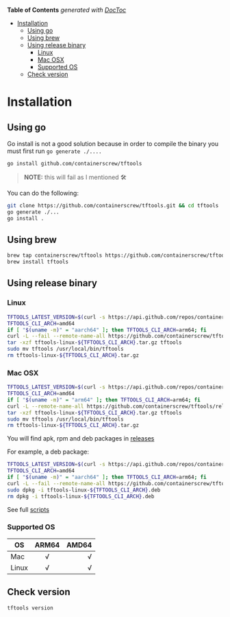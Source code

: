 <!-- START doctoc generated TOC please keep comment here to allow auto update -->
<!-- DON'T EDIT THIS SECTION, INSTEAD RE-RUN doctoc TO UPDATE -->
**Table of Contents**  *generated with [DocToc](https://github.com/thlorenz/doctoc)*

- [Installation](#installation)
  - [Using go](#using-go)
  - [Using brew](#using-brew)
  - [Using release binary](#using-release-binary)
    - [Linux](#linux)
    - [Mac OSX](#mac-osx)
    - [Supported OS](#supported-os)
  - [Check version](#check-version)

<!-- END doctoc generated TOC please keep comment here to allow auto update -->

# Installation

## Using go

Go install is not a good solution because in order to compile the binary you must first run `go generate ./....`

```bash
go install github.com/containerscrew/tftools
```

> **NOTE:** this will fail as I mentioned 🛠️

You can do the following:

```bash
git clone https://github.com/containerscrew/tftools.git && cd tftools
go generate ./...
go install .
```

## Using brew

```bash
brew tap containerscrew/tftools https://github.com/containerscrew/tftools
brew install tftools
```

## Using release binary

### Linux
```bash
TFTOOLS_LATEST_VERSION=$(curl -s https://api.github.com/repos/containerscrew/tftools/releases/latest | jq -r ".name")
TFTOOLS_CLI_ARCH=amd64
if [ "$(uname -m)" = "aarch64" ]; then TFTOOLS_CLI_ARCH=arm64; fi
curl -L --fail --remote-name-all https://github.com/containerscrew/tftools/releases/download/${TFTOOLS_LATEST_VERSION}/tftools-linux-${TFTOOLS_CLI_ARCH}.tar.gz
tar -xzf tftools-linux-${TFTOOLS_CLI_ARCH}.tar.gz tftools
sudo mv tftools /usr/local/bin/tftools
rm tftools-linux-${TFTOOLS_CLI_ARCH}.tar.gz
```

### Mac OSX

```bash
TFTOOLS_LATEST_VERSION=$(curl -s https://api.github.com/repos/containerscrew/tftools/releases/latest | jq -r ".name")
TFTOOLS_CLI_ARCH=amd64
if [ "$(uname -m)" = "arm64" ]; then TFTOOLS_CLI_ARCH=arm64; fi
curl -L --remote-name-all https://github.com/containerscrew/tftools/releases/download/${TFTOOLS_LATEST_VERSION}/tftools-darwin-${TFTOOLS_CLI_ARCH}.tar.gz
tar -xzf tftools-linux-${TFTOOLS_CLI_ARCH}.tar.gz tftools
sudo mv tftools /usr/local/bin/tftools
rm tftools-linux-${TFTOOLS_CLI_ARCH}.tar.gz
```

You will find apk, rpm and deb packages in [releases](https://github.com/containerscrew/tftools/releases)

For example, a deb package:

```bash
TFTOOLS_LATEST_VERSION=$(curl -s https://api.github.com/repos/containerscrew/tftools/releases/latest | jq -r ".name")
TFTOOLS_CLI_ARCH=amd64
if [ "$(uname -m)" = "aarch64" ]; then TFTOOLS_CLI_ARCH=arm64; fi
curl -L --fail --remote-name-all https://github.com/containerscrew/tftools/releases/download/${TFTOOLS_LATEST_VERSION}/tftools-linux-${TFTOOLS_CLI_ARCH}.deb
sudo dpkg -i tftools-linux-${TFTOOLS_CLI_ARCH}.deb
rm dpkg -i tftools-linux-${TFTOOLS_CLI_ARCH}.deb
```

See full [scripts](./scripts)

### Supported OS

| OS        | ARM64 | AMD64 |
|-----------|:-----:|------:|
| Mac       |  √    |   √   |
| Linux     |  √    |   √   |

## Check version

```bash
tftools version
```

